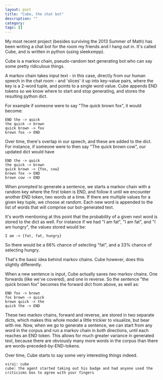 ```yaml
---
layout: post
title: "Cube, the chat bot"
description: ""
category: 
tags: []
---
```


My most recent project (besides surviving the 2013 Summer of Math) has been writing a chat bot for the room my friends and I hang out in. It's called Cube, and is written in python (using sleekxmpp).

Cube is a markov chain, pseudo-random text generating bot who can say some pretty ridiculous things.

A markov chain takes input text - in this case, directly from our human speech in the chat room - and 'slices' it up into key-value pairs, where the key is a 2-word tuple, and points to a single word value. Cube appends END tokens so we know where to start and stop generating, and stores the resulting python dict.

For example if someone were to say "The quick brown fox", it would become:
	
	END the -> quick
	the quick -> brown
	quick brown -> fox
	brown fox -> END

Over time, there's overlap in our speech, and these are added to the dict. For instance, if someone were to then say "The quick brown cow", our updated dict would have

	END the -> quick
	the quick -> brown
	quick brown -> {fox, cow}
	brown fox -> END
	brown cow -> END

<!--more-->

When prompted to generate a sentence, we starts a markov chain with a random key where the first token is END, and follow it until we encounter another END token, two words at a time. If there are multiple values for a given key tuple, we choose at random. Each new word is appended to the list of words that will comprise our bot-generated text.

It's worth mentioning at this point that the probability of a given next word is stored to the dict as well. For instance if we had "I am fat", "I am fat", and "I am hungry", the values stored would be:
	
	I am -> {fat, fat, hungry}

So there would be a 66% chance of selecting "fat", and a 33% chance of selecting hungry.

That's the basic idea behind markov chains. Cube however, does this slightly differently.

When a new sentence is input, Cube actually saves *two* markov chains. One forwards (like we've covered), and one in reverse. So the sentence "the quick brown fox" becomes the forward dict from above, as well as:

	END fox -> brown
	fox brown -> quick
	brown quick -> the
	quick the -> END

These two markov chains, forward and reverse, are stored in two separate dicts, which makes this whole model a little trickier to visualize, but bear with me. Now, when we go to generate a sentence, we can start from any word in the corpus and run a markov chain in *both* directions, until each reaches an END token.  This allows for much greater variance in generated text, because there are obviously many more words in the corpus than there are words-preceded-by-END-tokens.

Over time, Cube starts to say some very interesting things indeed.

	viraj: cube
	cube: the agent started taking out his badge and had anyone used the criticisms box to agree with your fingers